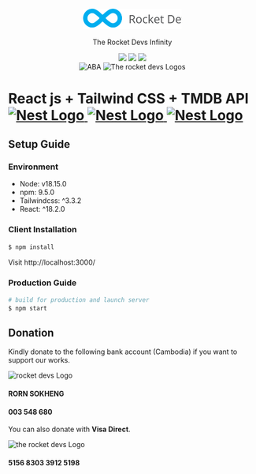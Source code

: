 <p align="center">
  <a href="https://www.youtube.com/@rornsokheng" target="_blank" rel="noopener noreferrer"><img src="/src//components//img/logo-text.svg" width="200px" alt="The Rocket devs Logo" /></a>
</p>

<p align="center">The Rocket Devs Infinity</p>
<p align="center">
<img src="https://img.shields.io/badge/node.js-%2343853D.svg?style=for-the-badge&logo=node.js&logoColor=white" width="80">
<img src="https://img.shields.io/badge/-ReactJs-61DAFB?logo=react&logoColor=white&logoWidth=30" width="80">
<img src="https://img.shields.io/badge/tailwindcss-%2338B2AC.svg?style=for-the-badge&logo=tailwind-css&logoColor=white" width="110">
<br/>
<img src="https://cdn.shortpixel.ai/client/q_glossy,ret_img,w_560/https://adscom.biz/wp-content/uploads/2017/02/ABA-logo-no-padding.png" width="80" alt="ABA" />
<img src="https://upload.wikimedia.org/wikipedia/commons/thumb/0/04/Visa.svg/1200px-Visa.svg.png" width="55" alt="The rocket devs Logos" />
</p>

<h1>React js + Tailwind CSS + TMDB API
  <a
    href="https://react.dev/"
    target="blank"
  >
<br/>
    <img
      src="https://encrypted-tbn0.gstatic.com/images?q=tbn:ANd9GcQoD9nduODgEX90baYrLHThjEP_OHVmijs7GNXDcBPZmEWmU6nqoiEkZk6t7XFdr5MDOew&usqp=CAU"
      width="50"
      alt="Nest Logo"
    />
<img
      src="https://camo.githubusercontent.com/53b9876cd8e38928387c6824043b0e2772b15b1bfdb7f42d0864216abbf3dfe8/68747470733a2f2f7265666163746f72696e6775692e6e7963332e63646e2e6469676974616c6f6365616e7370616365732e636f6d2f7461696c77696e642d6c6f676f2e737667"
      width="200"
      alt="Nest Logo"
    />
<img
      src="https://files.readme.io/29c6fee-blue_short.svg"
      width="50"
      alt="Nest Logo"
    />
  </a>
</h1>

## Setup Guide

### Environment

- Node: v18.15.0
- npm: 9.5.0
- Tailwindcss: ^3.3.2
- React: ^18.2.0

### Client Installation

```bash
$ npm install
```

Visit http://localhost:3000/

### Production Guide

```bash
# build for production and launch server
$ npm start
```

## Donation

Kindly donate to the following bank account (Cambodia) if you want to support our works.

<img src="https://cdn.shortpixel.ai/client/q_glossy,ret_img,w_560/https://adscom.biz/wp-content/uploads/2017/02/ABA-logo-no-padding.png" width="120" alt="rocket devs Logo" />

#### RORN SOKHENG

#### 003 548 680

You can also donate with **Visa Direct**.

<img src="https://upload.wikimedia.org/wikipedia/commons/thumb/0/04/Visa.svg/1200px-Visa.svg.png" width="120" alt="the rocket devs Logo" />

#### 5156 8303 3912 5198
